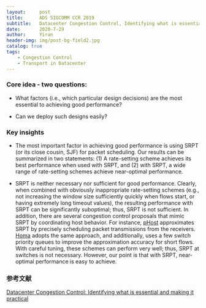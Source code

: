 ```yaml
---
layout:     post
title:      ADS SIGCOMM CCR 2019
subtitle:   Datacenter Congestion Control, Identifying what is essential and making it practical
date:       2020-7-29
author:     Yiran
header-img: img/post-bg-field2.jpg
catalog: true
tags:
    - Congestion Control
    - Transport in Datacenter
---
```



### Core idea - two questions:

- What factors (i.e., which particular design decisions) are the most essential to achieving good performance?


- Can we deploy such designs easily?


### Key insights

- The most important factor in achieving good performance is using SRPT (or its close cousin, SJF) for packet scheduling. Our results
can be summarized in two statements: (1) A rate-setting scheme achieves its best performance when used with SRPT, and (2) with
SRPT, a wide range of rate-setting schemes achieve near-optimal performance.


- SRPT is neither necessary nor sufficient for good performance. Clearly, when combined with obviously inappropriate
rate-setting schemes (e.g., not increasing the window size sufficiently quickly when flows start, or having extremely long timeout
values), the resulting performance with SRPT can be significantly suboptimal; thus, SRPT is not sufficient. In addition, there are several congestion control proposals that mimic SRPT by coordinating host behavior. For instance, [pHost](https://conferences2.sigcomm.org/co-next/2015/img/papers/conext15-final1.pdf) approximates SRPT by precisely scheduling packet transmissions from the receivers. [Homa](https://people.csail.mit.edu/alizadeh/papers/homa-sigcomm18.pdf) adopts the same approach, and additionally, uses a few switch priority queues to improve the approximation accuracy for short flows. With careful tuning, these schemes can perform very well; thus, SRPT at switches is not necessary. However, our point is that with SRPT, near-optimal performance is easy to achieve.




### 参考文献

[Datacenter Congestion Control: Identifying what is essential and making it practical](https://ccronline.sigcomm.org/wp-content/uploads/2019/07/acmdl19-326.pdf)





